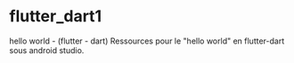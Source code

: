 # flutter_dart1
hello world - (flutter - dart)
Ressources pour le "hello world" en flutter-dart sous android studio.
